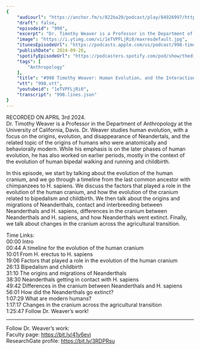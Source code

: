 ```yaml
---
{
	"audiourl": "https://anchor.fm/s/822ba20/podcast/play/84926997/https%3A%2F%2Fd3ctxlq1ktw2nl.cloudfront.net%2Fstaging%2F2024-3-3%2F5f1971a8-f23e-ef46-420f-fcb699c05add.m4a",
	"draft": false,
	"episodeid": "998",
	"excerpt": "Dr. Timothy Weaver is a Professor in the Department of Anthropology at the University of California, Davis. Dr. Weaver studies human evolution, with a focus on the origins, evolution, and disappearance of Neandertals, and the related topic of the origins of humans who were anatomically and behaviorally modern. While his emphasis is on the later phases of human evolution, he has also worked on earlier periods, mostly in the context of the evolution of human bipedal walking and running and childbirth.",
	"image": "https://i.ytimg.com/vi/1eTVPFLjRi0/maxresdefault.jpg",
	"itunesEpisodeUrl": "https://podcasts.apple.com/us/podcast/998-timothy-weaver-human-evolution-and-the/id1451347236?i=1000670816955&uo=4",
	"publishDate": 2024-09-26,
	"spotifyEpisodeUrl": "https://podcasters.spotify.com/pod/show/thedissenter/episodes/998-Timothy-Weaver-Human-Evolution--and-the-Interaction-between-Neanderthals-and-H--Sapiens-e2hu92l",
	"tags": [
		"Anthropology"
	],
	"title": "#998 Timothy Weaver: Human Evolution, and the Interaction between Neanderthals and H. Sapiens",
	"vtt": "998.vtt",
	"youtubeid": "1eTVPFLjRi0",
	"transcript": "998.lines.json"
}
---
```

RECORDED ON APRIL 3rd 2024.  
Dr. Timothy Weaver is a Professor in the Department of Anthropology at the University of California, Davis. Dr. Weaver studies human evolution, with a focus on the origins, evolution, and disappearance of Neandertals, and the related topic of the origins of humans who were anatomically and behaviorally modern. While his emphasis is on the later phases of human evolution, he has also worked on earlier periods, mostly in the context of the evolution of human bipedal walking and running and childbirth.

In this episode, we start by talking about the evolution of the human cranium, and we go through a timeline from the last common ancestor with chimpanzees to H. sapiens. We discuss the factors that played a role in the evolution of the human cranium, and how the evolution of the cranium related to bipedalism and childbirth. We then talk about the origins and migrations of Neanderthals, contact and interbreeding between Neanderthals and H. sapiens, differences in the cranium between Neanderthals and H. sapiens, and how Neanderthals went extinct. Finally, we talk about changes in the cranium across the agricultural transition.

Time Links:  
<time>00:00</time> Intro  
<time>00:44</time> A timeline for the evolution of the human cranium  
<time>10:01</time> From H. erectus to H. sapiens  
<time>19:06</time> Factors that played a role in the evolution of the human cranium  
<time>26:13</time> Bipedalism and childbirth  
<time>31:10</time> The origins and migrations of Neanderthals  
<time>38:30</time> Neanderthals getting in contact with H. sapiens  
<time>49:42</time> Differences in the cranium between Neanderthals and H. sapiens  
<time>56:01</time> How did the Neanderthals go extinct?  
<time>1:07:29</time> What are modern humans?  
<time>1:17:17</time> Changes in the cranium across the agricultural transition  
<time>1:25:47</time> Follow Dr. Weaver’s work!

---

Follow Dr. Weaver’s work:  
Faculty page: https://bit.ly/41y6evi  
ResearchGate profile: https://bit.ly/3RDPRsu
